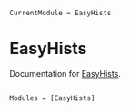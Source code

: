 ```@meta
CurrentModule = EasyHists
```

# EasyHists

Documentation for [EasyHists](https://github.com/Wimmerer/EasyHists.jl).

```@index
```

```@autodocs
Modules = [EasyHists]
```
